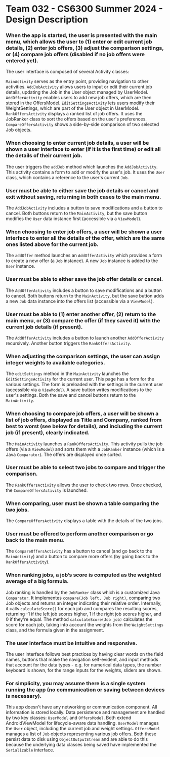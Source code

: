 # Team 032 - CS6300 Summer 2024 - Design Description

### When the app is started, the user is presented with the main menu, which allows the user to (1) enter or edit current job details, (2) enter job offers, (3) adjust the comparison settings, or (4) compare job offers (disabled if no job offers were entered yet).

The user interface is composed of several Activity classes:

`MainActivity` serves as the entry point, providing navigation to other activities.
`AddJobActivity` allows users to input or edit their current job details, updating the Job in the User object managed by UserModel.
`AddOfferActivity` enables users to add new job offers, which are then stored in the OffersModel.
`EditSettingsActivity` lets users modify their WeightSettings, which are part of the User object in UserModel.
`RankOffersActivity` displays a ranked list of job offers. It uses the JobRanker class to sort the offers based on the user's preferences.
`CompareOffersActivity` shows a side-by-side comparison of two selected Job objects.

### When choosing to enter current job details, a user will be shown a user interface to enter (if it is the first time) or edit all the details of their current job.

The user triggers the `addJob` method which launches the `AddJobActivity`. This activity contains a form to add or modify the user's job. It uses the `User` class, which contains a reference to the user's current `Job`.

### User must be able to either save the job details or cancel and exit without saving, returning in both cases to the main menu.

The `AddJobActivity` includes a button to save modifications and a button to cancel. Both buttons return to the `MainActivity`, but the save button modifies the `User` data instance first (accessible via a `ViewModel`).

### When choosing to enter job offers, a user will be shown a user interface to enter all the details of the offer, which are the same ones listed above for the current job.

The `addOffer` method launches an `AddOfferActivity` which provides a form to create a new offer (a `Job` instance). A new `Job` instance is added to the `User` instance.

### User must be able to either save the job offer details or cancel.

The `AddOfferActivity` includes a button to save modifications and a button to cancel. Both buttons return to the `MainActivity`, but the save button adds a new `Job` data instance into the offers list (accessible via a `ViewModel`).

### User must be able to (1) enter another offer, (2) return to the main menu, or (3) compare the offer (if they saved it) with the current job details (if present).

The `AddOfferActivity` includes a button to launch another `AddOfferActivity` recursively. Another button triggers the `RankOffersActivity`.

### When adjusting the comparison settings, the user can assign integer weights to available categories.

The `editSettings` method in the `MainActivity` launches the `EditSettingsActivity` for the current user. This page has a form for the various settings. The form is preloaded with the settings in the current user (accessible via a `ViewModel`). A save button writes modifications to the user's settings. Both the save and cancel buttons return to the `MainActivity`.

### When choosing to compare job offers, a user will be shown a list of job offers, displayed as Title and Company, ranked from best to worst (see below for details), and including the current job (if present), clearly indicated.

The `MainActivity` launches a `RankOffersActivity`. This activity pulls the job offers (via a `ViewModel`) and sorts them with a `JobRanker` instance (which is a Java `Comparator`). The offers are displayed once sorted.

### User must be able to select two jobs to compare and trigger the comparison.

The `RankOffersActivity` allows the user to check two rows. Once checked, the `CompareOffersActivity` is launched.

### When comparing, user must be shown a table comparing the two jobs.

The `CompareOffersActivity` displays a table with the details of the two jobs.

### User must be offered to perform another comparison or go back to the main menu.

The `CompareOffersActivity` has a button to cancel (and go back to the `MainActivity`) and a button to compare more offers (by going back to the `RankOffersActivity`).

### When ranking jobs, a job’s score is computed as the weighted average of a big formula.

Job ranking is handled by the `JobRanker` class which is a customized Java `Comparator`. It implementes `compare(Job left, Job right)`, comparing two Job objects and returns an integer indicating their relative order. Internally, it calls `calculateScore()` for each job and compares the resulting scores, returning -1 if the left job scores higher, 1 if the right job scores higher, and 0 if they're equal. The method `calculateScore(Job job)` calculates the score for each job, taking into account the weights from the `WeightSettings` class, and the formula given in the assignment.

### The user interface must be intuitive and responsive.

The user interface follows best practices by having clear words on the field names, buttons that make the navigation self-evident, and input methods that account for the data types - e.g. for numerical data types, the number keyboard is shown, for the range inputs for the weights, sliders are shown.

### For simplicity, you may assume there is a single system running the app (no communication or saving between devices is necessary).

This app doesn't have any networking or communication component. All information is stored locally. Data persistence and management are handled by two key classes: `UserModel` and `OffersModel`. Both extend AndroidViewModel for lifecycle-aware data handling. `UserModel` manages the `User` object, including the current job and weight settings. `OffersModel` manages a list of `Job` objects representing various job offers. Both these persist data to disk using `ObjectOutputStream` and are able to do this because the underlying data classes being saved have implemented the `Serializable` interface.

